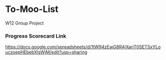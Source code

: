 # To-Moo-List
W12 Group Project


### Progress Scorecard Link
https://docs.google.com/spreadsheets/d/1tW94zEwG8R4jXariT0SETSxYLouczoepHEbebXIsWjM/edit?usp=sharing
